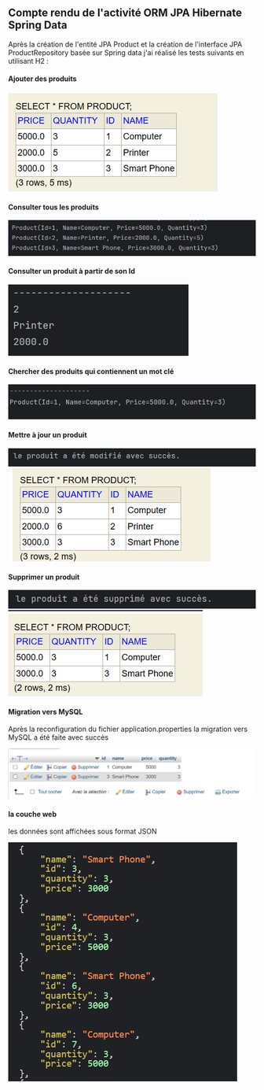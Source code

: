 <h2>Compte rendu de l'activité ORM JPA Hibernate Spring Data</h2>
<p>Après la création de l'entité JPA Product et la création de l'interface JPA 
ProductRepository basée sur Spring data 
j'ai réalisé les tests suivants en utilisant H2 :</p>

<h4>Ajouter des produits</h4>
<img src="./Captures/img.png"/>

<h4>Consulter tous les produits</h4>
<img src="./Captures/img_1.png"/>

<h4>Consulter un produit à partir de son Id</h4>
<img src="./Captures/img_2.png"/>

<h4>Chercher des produits qui contiennent un mot clé</h4>
<img src="./Captures/img_3.png"/>

<h4>Mettre à jour un produit</h4>
<img src="./Captures/img_4.png"/>
<img src="./Captures/img_5.png"/>

<h4>Supprimer un produit</h4>
<img src="./Captures/img_6.png"/>
<img src="./Captures/img_7.png"/>

<h4>Migration vers MySQL</h4>
<p>Après la reconfiguration du fichier application.properties
la migration vers MySQL a été faite avec succès</p>
<img src="./Captures/img_8.png"/>
<h4>la couche web </h4>
<p>les données sont affichées sous format JSON</p>
<img src="./Captures/img_9.png"/>
